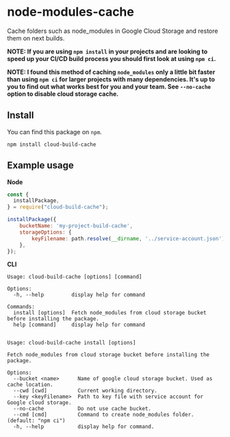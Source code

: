 # node-modules-cache

Cache folders such as node_modules in Google Cloud Storage and restore them on next builds.

**NOTE: If you are using `npm install` in your projects and are looking to speed up your CI/CD build process you should first look at using `npm ci`.**

**NOTE: I found this method of caching `node_modules` only a little bit faster than using `npm ci` for larger projects with many dependencies. It's up to you to find out what works best for you and your team. See `--no-cache` option to disable cloud storage cache.**


## Install

You can find this package on `npm`.

`npm install cloud-build-cache`

## Example usage

**Node**

```javascript
const {
  installPackage,
} = require("cloud-build-cache");

installPackage({
    bucketName: 'my-project-build-cache',
    storageOptions: {
        keyFilename: path.resolve(__dirname, '../service-account.json'),
    },
});
```

**CLI**

```
Usage: cloud-build-cache [options] [command]

Options:
  -h, --help         display help for command

Commands:
  install [options]  Fetch node_modules from cloud storage bucket before installing the package.
  help [command]     display help for command


Usage: cloud-build-cache install [options]

Fetch node_modules from cloud storage bucket before installing the package.

Options:
  --bucket <name>      Name of google cloud storage bucket. Used as cache location.
  --cwd [cwd]          Current working directory.
  --key <keyFilename>  Path to key file with service account for Google cloud storage.
  --no-cache           Do not use cache bucket.
  --cmd [cmd]          Command to create node_modules folder. (default: "npm ci")
  -h, --help           display help for command.
```
